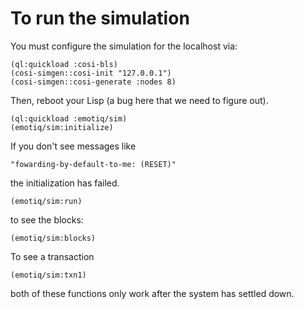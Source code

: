 # To run the simulation

    
You must configure the simulation for the localhost via:

    (ql:quickload :cosi-bls)
    (cosi-simgen::cosi-init "127.0.0.1")
    (cosi-simgen::cosi-generate :nodes 8)
    
Then, reboot your Lisp (a bug here that we need to figure out).

    (ql:quickload :emotiq/sim)
    (emotiq/sim:initialize)

If you don't see messages like 
    
    "fowarding-by-default-to-me: (RESET)" 

the initialization has failed.

    (emotiq/sim:run)

to see the blocks:

    (emotiq/sim:blocks)

To see a transaction

    (emotiq/sim:txn1)

both of these functions only work after the system has settled down.



